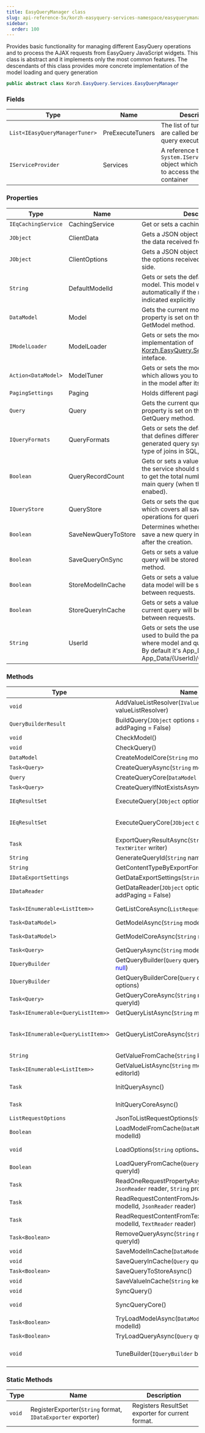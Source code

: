 ```yaml
---
title: EasyQueryManager class
slug: api-reference-5x/korzh-easyquery-services-namespace/easyquerymanager-class
sidebar:
  order: 100
---
```


Provides basic functionality for managing different EasyQuery operations and to process the AJAX requests from EasyQuery JavaScript widgets.  This class is abstract and it implements only the most common features.  The descendants of this class provides more concrete implementation of the model loading and query generation
```csharp
public abstract class Korzh.EasyQuery.Services.EasyQueryManager

```

### Fields

| Type | Name | Description | 
| --- | --- | --- | 
| `List<IEasyQueryManagerTuner>` | PreExecuteTuners | The list of tuners which are called before the query execution | 
| `IServiceProvider` | Services | A reference to the `System.IServiceProvider` object which allows you to access the DI container | 


### Properties

| Type | Name | Description | 
| --- | --- | --- | 
| `IEqCachingService` | CachingService | Get or sets a caching service | 
| `JObject` | ClientData | Gets a JSON object which contains all the data received from the client-side. | 
| `JObject` | ClientOptions | Gets a JSON object which contains all the options received from the client-side. | 
| `String` | DefaultModelId | Gets or sets the default name of the model.  This model will loaded automatically if the name was not indicated explicitly | 
| `DataModel` | Model | Gets the current model.  The value of this property is set on the first call of GetModel method. | 
| `IModelLoader` | ModelLoader | Gets or sets the model loader - an implementation of [Korzh.EasyQuery.Services.IModelLoader](/easyquery/docs/api-reference-5x/korzh-easyquery-services-namespace/imodelloader-interface) inteface. | 
| `Action<DataModel>` | ModelTuner | Gets or sets the model tuner - a function which allows you to make some changes in the model after its loading. | 
| `PagingSettings` | Paging | Holds different pagination settings. | 
| `Query` | Query | Gets the current query.  The value of this property is set on the first call of GetQuery method. | 
| `IQueryFormats` | QueryFormats | Gets or sets the default query formats that defines different aspects of the generated query syntax  (the quotes, the type of joins in SQL, etc). | 
| `Boolean` | QueryRecordCount | Gets or sets a value indicating whether the service should send one more query to get the total number of records for the main query (when the Paging is enabed). | 
| `IQueryStore` | QueryStore | Gets or sets the query store - an object which covers all saving/loading operations for queries. | 
| `Boolean` | SaveNewQueryToStore | Determines whether the manager should save a new query into the storage right after the creation. | 
| `Boolean` | SaveQueryOnSync | Gets or sets a value indicating whether query will be stored on QuerySync method. | 
| `Boolean` | StoreModelInCache | Gets or sets a value indicating whether data model will be stored in Session between requests. | 
| `Boolean` | StoreQueryInCache | Gets or sets a value indicating whether current query will be stored in Session between requests. | 
| `String` | UserId | Gets or sets the user ID.  This value is used to build the path to the folder where model and query files are stored.  By default it's App_Data/{UserId}/ and App_Data/{UserId}/Queries | 


### Methods

| Type | Name | Description | 
| --- | --- | --- | 
| `void` | AddValueListResolver(`IValueListResolver` valueListResolver) | Adds the value list resolver to the internal list of list resolvers  which will be used during GetList request processing | 
| `QueryBuilderResult` | BuildQuery(`JObject` options = <span style='color: blue'>null</span>, `Boolean` addPaging = False) | Builds SQL statement by the DbQuery object. This methods calls QueryBuilder delegate to build SQL. | 
| `void` | CheckModel() | Checks if the current Model is not null and throws an exception otherwise. | 
| `void` | CheckQuery() | Checks if the current Query is not null and throws an exception otherwise. | 
| `DataModel` | CreateModelCore(`String` modelId) | Creates the new DataModel object | 
| `Task<Query>` | CreateQueryAsync(`String` modelId = <span style='color: blue'>null</span>) | Creates new Query object. | 
| `Query` | CreateQueryCore(`DataModel` model) | Creates new Query object. | 
| `Task<Query>` | CreateQueryIfNotExistsAsync(`String` modelId) | Creates the query if it does not exist. | 
| `IEqResultSet` | ExecuteQuery(`JObject` options = <span style='color: blue'>null</span>) | Executes the query and returns an object which implments IEqResultSet interface. | 
| `IEqResultSet` | ExecuteQueryCore(`JObject` options = <span style='color: blue'>null</span>) | The actual implemenation of ExecuteQuery function.  This method is overridden in EasyQueryManagerBase descendants like EasyQueryManagerSql or EasyQueryManagerLinq. | 
| `Task` | ExportQueryResultAsync(`String` format, `TextWriter` writer) | Executes the query and exports the result to a specified format.  To run this operation we need to register an appropriate exporter first. | 
| `String` | GenerateQueryId(`String` name) | Generates the query identifier. | 
| `String` | GetContentTypeByExportFormat(`String` format) | Gets the content type by export format. | 
| `IDataExportSettings` | GetDataExportSettings(`String` format) | Gets the data export settings. | 
| `IDataReader` | GetDataReader(`JObject` options = <span style='color: blue'>null</span>, `Boolean` addPaging = False) | Gets the data reader by query. This function is called from ExecuteQuery or ExportQueryResult. | 
| `Task<IEnumerable<ListItem>>` | GetListCoreAsync(`ListRequestOptions` options) | The basic implemenation of GetList action handler. Can be overrided in the derived classes. | 
| `Task<DataModel>` | GetModelAsync(`String` modelId) | Gets the DbModel object by ID. | 
| `Task<DataModel>` | GetModelCoreAsync(`String` modelId) | The basic implementation of the GetModel action which can be overidden in the derived classes. | 
| `Task<Query>` | GetQueryAsync(`String` modelId, `String` queryId) | Gets the Query object by name. | 
| `IQueryBuilder` | GetQueryBuilder(`Query` query, `JObject` options = <span style='color: blue'>null</span>) | Gets the registered query builder. | 
| `IQueryBuilder` | GetQueryBuilderCore(`Query` query, `JObject` options) |  | 
| `Task<Query>` | GetQueryCoreAsync(`String` modelId, `String` queryId) | The basic implementation of the GetQuery action which can be overidden in the derived classes. | 
| `Task<IEnumerable<QueryListItem>>` | GetQueryListAsync(`String` modelId) | Gets the list of available queries. | 
| `Task<IEnumerable<QueryListItem>>` | GetQueryListCoreAsync(`String` modelId) | Basic implementation of [Korzh.EasyQuery.Services.EasyQueryManager.GetQueryList(System.String)](/easyquery/docs/api-reference-5x/korzh-easyquery-services-namespace/easyquerymanager-class) method.  This method just calls corresponding function of the QueryStore. Can be overriden in derived classes. | 
| `String` | GetValueFromCache(`String` key) | Gets some string value from session by its key. | 
| `Task<IEnumerable<ListItem>>` | GetValueListAsync(`String` modelId, `String` editorId) | Returns custom list of values by editorId. This method is usually called by GetList action of EasyQueryController. | 
| `Task` | InitQueryAsync() | Initializes the new query and saves it to the storage (if SaveNewQueryToStore is turned on). | 
| `Task` | InitQueryCoreAsync() | Initializes the new query. Does nothing in the base class. Can be overriden in the derived classes. | 
| `ListRequestOptions` | JsonToListRequestOptions(`String` optionsJson) | Converts JsonDict object to ListRequestOptions | 
| `Boolean` | LoadModelFromCache(`DataModel` model, `String` modelId) | Loads DataModel from cache by ID (name) | 
| `void` | LoadOptions(`String` optionsJson) | Loads different options from JsonDict object (usually created by JSON deserialization). | 
| `Boolean` | LoadQueryFromCache(`Query` query, `String` queryId) | Loads Query from cache by ID | 
| `Task` | ReadOneRequestPropertyAsync(`String` modelId, `JsonReader` reader, `String` propName) | Read one property from a request's JSON object. | 
| `Task` | ReadRequestContentFromJsonAsync(`String` modelId, `JsonReader` reader) | Reads the content of the client-side request from a JsonReader object. | 
| `Task` | ReadRequestContentFromTextReaderAsync(`String` modelId, `TextReader` reader) | Loads all reaquest's data (like query, options, etc) from the text reader. | 
| `Task<Boolean>` | RemoveQueryAsync(`String` modelId, `String` queryId) | Removes the query. This method uses the functionality provided by the current query store. | 
| `void` | SaveModelInCache(`DataModel` model) | Saves model into cache | 
| `void` | SaveQueryInCache(`Query` query) | Saves query into cache | 
| `Task<Boolean>` | SaveQueryToStoreAsync() | Saves the current query to the query store. | 
| `void` | SaveValueInCache(`String` key, `String` value) | Stores some string value in cache. | 
| `void` | SyncQuery() | Synchronizes the query. | 
| `void` | SyncQueryCore() | Synchronizes the query. This is the default implementation which can be ovverride in derived classes. | 
| `Task<Boolean>` | TryLoadModelAsync(`DataModel` model, `String` modelId) | Tries to load the model from the storage. | 
| `Task<Boolean>` | TryLoadQueryAsync(`Query` query, `String` queryId) | Tries to load the query. | 
| `void` | TuneBuilder(`IQueryBuilder` builder) | Allows to tune the formats of the query builder. The default implementation calls all builder tuners defined in _builderTuners list.  You can override this function in your sub-class to implement some custom behavior. | 


### Static Methods

| Type | Name | Description | 
| --- | --- | --- | 
| `void` | RegisterExporter(`String` format, `IDataExporter` exporter) | Registers ResultSet exporter for current format. |
